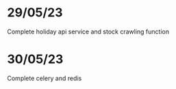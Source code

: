 # 29/05/23

Complete holiday api service and stock crawling function

# 30/05/23

Complete celery and redis
